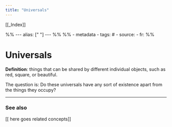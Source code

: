 ```yaml
---
title: "Universals"
---
```


[[_Index]] 

%% ---
alias: [" "]
--- %%
%% - metadata
	- tags: #
	- source: 
	- fr: 
%%

# Universals
**Definition**: things that can be shared by different individual objects, such as red, square, or beautiful. 

The question is: Do these universals have any sort of existence apart from the things they occupy?

-------------
### See also
[[ here goes related concepts]]

